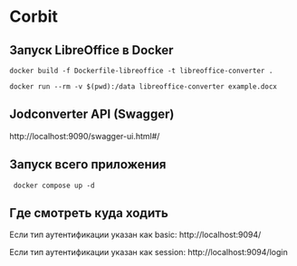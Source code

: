 # Corbit

## Запуск LibreOffice в Docker
```shell
docker build -f Dockerfile-libreoffice -t libreoffice-converter .

docker run --rm -v $(pwd):/data libreoffice-converter example.docx
```


## Jodconverter API (Swagger)
http://localhost:9090/swagger-ui.html#/


## Запуск всего приложения
```shell
 docker compose up -d
```


## Где смотреть куда ходить
Если тип аутентификации указан как basic:
http://localhost:9094/

Если тип аутентификации указан как session:
http://localhost:9094/login